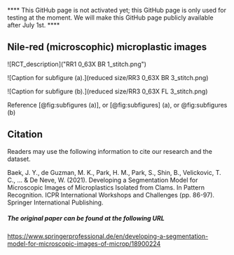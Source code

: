 **** This GitHub page is not activated yet; this GitHub page is only used for testing at the moment. We will make this GitHub page publicly available after July 1st. ****



## Nile-red (microscophic) microplastic images

![RCT_description]("RR1 0_63X BR 1_stitch.png")

<div id="fig:subfigures" class="subfigures" data-caption="Caption for figure">
![Caption for subfigure (a).](reduced size/RR3 0_63X BR 3_stitch.png)

![Caption for subfigure (b).](reduced size/RR3 0_63X FL 3_stitch.png)
</div>

Reference [@fig:subfigures (a)], or [@fig:subfigures] (a), or @fig:subfigures (b)




## Citation 

Readers may use the following information to cite our research and the dataset.

Baek, J. Y., de Guzman, M. K., Park, H. M., Park, S., Shin, B., Velickovic, T. C., ... & De Neve, W. (2021). Developing a Segmentation Model for Microscopic Images of Microplastics Isolated from Clams. In Pattern Recognition. ICPR International Workshops and Challenges (pp. 86-97). Springer International Publishing.


##### The original paper can be found at the following URL

https://www.springerprofessional.de/en/developing-a-segmentation-model-for-microscopic-images-of-microp/18900224
